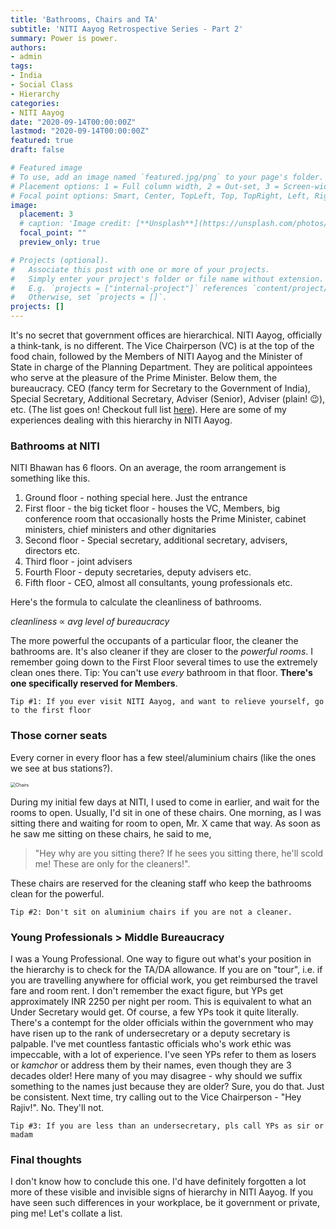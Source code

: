 ```yaml
---
title: 'Bathrooms, Chairs and TA'
subtitle: 'NITI Aayog Retrospective Series - Part 2'
summary: Power is power. 
authors:
- admin
tags:
- India
- Social Class
- Hierarchy
categories:
- NITI Aayog
date: "2020-09-14T00:00:00Z"
lastmod: "2020-09-14T00:00:00Z"
featured: true
draft: false

# Featured image
# To use, add an image named `featured.jpg/png` to your page's folder.
# Placement options: 1 = Full column width, 2 = Out-set, 3 = Screen-width
# Focal point options: Smart, Center, TopLeft, Top, TopRight, Left, Right, BottomLeft, Bottom, BottomRight
image:
  placement: 3
  # caption: 'Image credit: [**Unsplash**](https://unsplash.com/photos/CpkOjOcXdUY)'
  focal_point: ""
  preview_only: true

# Projects (optional).
#   Associate this post with one or more of your projects.
#   Simply enter your project's folder or file name without extension.
#   E.g. `projects = ["internal-project"]` references `content/project/deep-learning/index.md`.
#   Otherwise, set `projects = []`.
projects: []
---
```


It's no secret that government offices are hierarchical. NITI Aayog, officially a think-tank, is no different. The Vice Chairperson (VC) is at the top of the food chain, followed by the Members of NITI Aayog and the Minister of State in charge of the Planning Department. They are political appointees who serve at the pleasure of the Prime Minister. Below them, the bureaucracy. CEO (fancy term for Secretary to the Government of India), Special Secretary, Additional Secretary, Adviser (Senior), Adviser (plain! :wink:), etc. (The list goes on! Checkout full list [here](https://niti.gov.in/sites/default/files/2020-09/NITI_Tele_Directory_110920_0.pdf)). Here are some of my experiences dealing with this hierarchy in NITI Aayog. 

### Bathrooms at NITI

NITI Bhawan has 6 floors. On an average, the room arrangement is something like this. 

1. Ground floor - nothing special here. Just the entrance
2. First floor - the big ticket floor - houses the VC, Members, big conference room that occasionally hosts the Prime Minister, cabinet ministers, chief ministers and other dignitaries
3. Second floor -  Special secretary, additional secretary, advisers, directors etc. 
4. Third floor -  joint advisers
5. Fourth Floor - deputy secretaries, deputy advisers etc.
6. Fifth floor - CEO, almost all consultants, young professionals etc. 

Here's the formula to calculate the cleanliness of bathrooms.

$cleanliness \; \propto \; avg \; level \; of \; bureaucracy$

The more powerful the occupants of a particular floor, the cleaner the bathrooms are. It's also cleaner if they are closer to the _powerful rooms_. I remember going down to the First Floor several times to use the extremely clean ones there. Tip: You can't use _every_ bathroom in that floor. **There's one specifically reserved for Members**. 

`Tip #1: If you ever visit NITI Aayog, and want to relieve yourself, go to the first floor`

### Those corner seats

Every corner in every floor has a few steel/aluminium chairs (like the ones we see at bus stations?). 

<img src="https://new-img.patrika.com/upload/2019/04/28/chair_4493273_835x547-m.jpg" alt="Chairs" style="zoom:50%;" />

During my initial few days at NITI, I used to come in earlier, and wait for the rooms to open. Usually, I'd sit in one of these chairs. One morning, as I was sitting there and waiting for room to open, Mr. X came that way. As soon as he saw me sitting on these chairs, he said to me, 

>  "Hey why are you sitting there? If he sees you sitting there, he'll scold me! These are only for the cleaners!". 

These chairs are reserved for the cleaning staff who keep the bathrooms clean for the powerful. 

`Tip #2: Don't sit on aluminium chairs if you are not a cleaner.`

 ### Young Professionals > Middle Bureaucracy

I was a Young Professional. One way to figure out what's your position in the hierarchy is to check for the TA/DA allowance. If you are on "tour", i.e. if you are travelling anywhere for official work, you get reimbursed the travel fare and room rent. I don't remember the exact figure, but YPs get approximately INR 2250 per night per room. This is equivalent to what an Under Secretary would get. Of course, a few YPs took it quite literally. There's a contempt for the older officials within the government who may have risen up to the rank of undersecretary or a deputy secretary is palpable. I've met countless fantastic officials who's work ethic was impeccable, with a lot of experience. I've seen YPs refer to them as losers or _kamchor_ or address them by their names, even though they are 3 decades older! Here many of you may disagree - why should we suffix something to the names just because they are older? Sure, you do that. Just be consistent. Next time, try calling out to the Vice Chairperson - "Hey Rajiv!". No. They'll not. 

`Tip #3: If you are less than an undersecretary, pls call YPs as sir or madam`

### Final thoughts

I don't know how to conclude this one. I'd have definitely forgotten a lot more of these visible and invisible signs of hierarchy in NITI Aayog. If you have seen such differences in your workplace, be it government or private, ping me! Let's collate a list. 